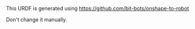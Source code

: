 This URDF is generated using https://github.com/bit-bots/onshape-to-robot

Don't change it manually.